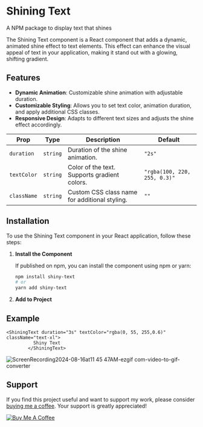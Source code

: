 # Shining Text

A NPM package to display text that shines

The Shining Text component is a React component that adds a dynamic, animated shine effect to text elements. This effect can enhance the visual appeal of text in your application, making it stand out with a glowing, shifting gradient.

## Features

- **Dynamic Animation**: Customizable shine animation with adjustable duration.
- **Customizable Styling**: Allows you to set text color, animation duration, and apply additional CSS classes.
- **Responsive Design**: Adapts to different text sizes and adjusts the shine effect accordingly.

| Prop       | Type   | Description                                          | Default                 |
|------------|--------|------------------------------------------------------|-------------------------|
| `duration` | `string` | Duration of the shine animation.                    | `"2s"`                  |
| `textColor` | `string` | Color of the text. Supports gradient colors.        | `"rgba(100, 220, 255, 0.3)"` |
| `className` | `string` | Custom CSS class name for additional styling.        | `""`                    |

## Installation

To use the Shining Text component in your React application, follow these steps:

1. **Install the Component**

   If published on npm, you can install the component using npm or yarn:

   ```bash
   npm install shiny-text
   # or
   yarn add shiny-text
   ```
2. **Add to Project**
## Example

```
<ShiningText duration="3s" textColor="rgba(0, 55, 255,0.6)" className="text-xl">
          Shiny Text
        </ShiningText>
```

![ScreenRecording2024-08-16at11 45 47AM-ezgif com-video-to-gif-converter](https://github.com/user-attachments/assets/47b2e461-db9e-42d8-baf0-5a32bd3490b7)

## Support

If you find this project useful and want to support my work, please consider [buying me a coffee](https://www.buymeacoffee.com/samjakshtis). Your support is greatly appreciated!

[![Buy Me A Coffee](https://cdn.buymeacoffee.com/buttons/v2/default-blue.png)](https://www.buymeacoffee.com/samjakshtis)

